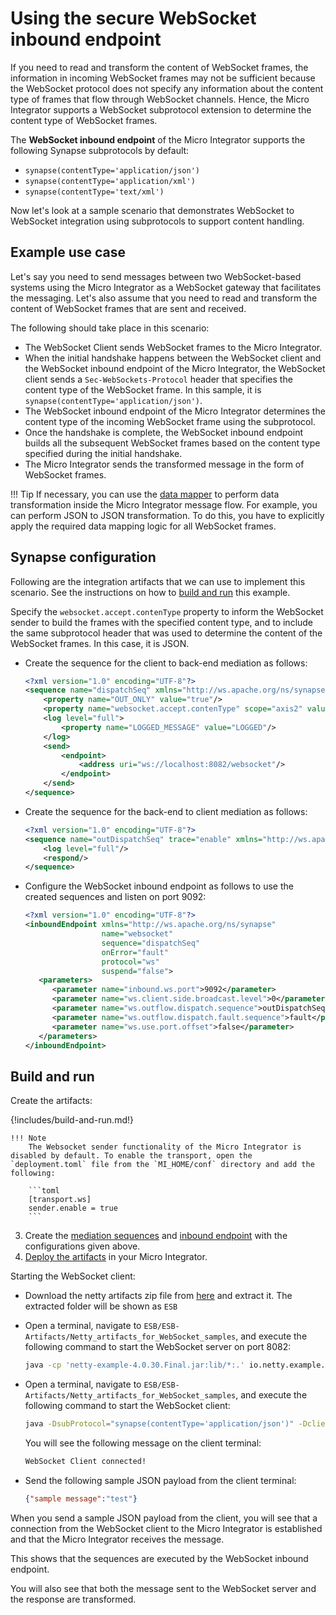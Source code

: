 # Using the secure WebSocket inbound endpoint

If you need to read and transform the content of WebSocket frames, the information in incoming WebSocket frames may not be sufficient because the WebSocket protocol does not specify any information about the content type of frames that flow through WebSocket channels. Hence, the Micro Integrator supports a WebSocket subprotocol extension to determine the content type of WebSocket frames.

The **WebSocket inbound endpoint** of the Micro Integrator supports the following Synapse subprotocols by default:

-   `synapse(contentType='application/json')`
-   `synapse(contentType='application/xml')`
-   `synapse(contentType='text/xml')`

Now let's look at a sample scenario that demonstrates WebSocket to WebSocket integration using subprotocols to support content handling.

## Example use case

Let's say you need to send messages between two WebSocket-based systems using the Micro Integrator as a WebSocket gateway that facilitates the messaging. Let's also assume that you need to read and transform the content of WebSocket frames that are sent and received.

The following should take place in this scenario:

-   The WebSocket Client sends WebSocket frames to the Micro Integrator.
-   When the initial handshake happens between the WebSocket client and the WebSocket inbound endpoint of the Micro Integrator, the WebSocket client sends a `Sec-WebSockets-Protocol` header that specifies the content type of the WebSocket frame. In this sample, it is `synapse(contentType='application/json')`.
-   The WebSocket inbound endpoint of the Micro Integrator determines the content type of the incoming WebSocket frame using the subprotocol.
-   Once the handshake is complete, the WebSocket inbound endpoint builds all the subsequent WebSocket frames based on the content type specified during the initial handshake.
-   The Micro Integrator sends the transformed message in the form of WebSocket frames.

!!! Tip
    If necessary, you can use the [data mapper]({{base_path}}/reference/mediators/data-mapper-mediator) to perform data transformation inside the Micro Integrator message flow. For example, you can perform JSON to JSON transformation. To do this, you have to explicitly apply the required data mapping logic for all WebSocket frames.

## Synapse configuration

Following are the integration artifacts that we can use to implement this scenario. See the instructions on how to [build and run](#build-and-run) this example.

Specify the `websocket.accept.contenType` property to inform the WebSocket sender to build the frames with the specified content type, and to include the same subprotocol header that was used to determine the content of the WebSocket frames. In this case, it is JSON.

-   Create the sequence for the client to back-end mediation as follows:

    ```xml
    <?xml version="1.0" encoding="UTF-8"?>
    <sequence name="dispatchSeq" xmlns="http://ws.apache.org/ns/synapse">
        <property name="OUT_ONLY" value="true"/>
        <property name="websocket.accept.contenType" scope="axis2" value="application/json"/>
        <log level="full">
            <property name="LOGGED_MESSAGE" value="LOGGED"/>
        </log>
        <send>
            <endpoint>
                <address uri="ws://localhost:8082/websocket"/>
            </endpoint>
        </send>
    </sequence>
    ```
    
-   Create the sequence for the back-end to client mediation as follows:

    ```xml
    <?xml version="1.0" encoding="UTF-8"?>
    <sequence name="outDispatchSeq" trace="enable" xmlns="http://ws.apache.org/ns/synapse">
        <log level="full"/>
        <respond/>
    </sequence>
    ```

-   Configure the WebSocket inbound endpoint as follows to use the created sequences and listen on port 9092:

    ```xml
    <?xml version="1.0" encoding="UTF-8"?>
    <inboundEndpoint xmlns="http://ws.apache.org/ns/synapse"
                     name="websocket"
                     sequence="dispatchSeq"
                     onError="fault"
                     protocol="ws"
                     suspend="false">
       <parameters>
          <parameter name="inbound.ws.port">9092</parameter>
          <parameter name="ws.client.side.broadcast.level">0</parameter>
          <parameter name="ws.outflow.dispatch.sequence">outDispatchSeq</parameter>
          <parameter name="ws.outflow.dispatch.fault.sequence">fault</parameter>
          <parameter name="ws.use.port.offset">false</parameter>
       </parameters>
    </inboundEndpoint>
    ```

## Build and run

Create the artifacts:

{!includes/build-and-run.md!}

    !!! Note
        The Websocket sender functionality of the Micro Integrator is disabled by default. To enable the transport, open the `deployment.toml` file from the `MI_HOME/conf` directory and add the following: 

        ```toml
        [transport.ws]
        sender.enable = true
        ```

3. Create the [mediation sequences]({{base_path}}/develop/creating-artifacts/creating-reusable-sequences) and [inbound endpoint]({{base_path}}/develop/creating-artifacts/creating-an-inbound-endpoint) with the configurations given above.
4. [Deploy the artifacts]({{base_path}}/develop/deploy-artifacts) in your Micro Integrator.

Starting the WebSocket client:

-  Download the netty artifacts zip file from [here](https://github.com/wso2-docs/ESB) and extract it. The extracted folder will be shown as `ESB`
-  Open a terminal, navigate to `ESB/ESB-Artifacts/Netty_artifacts_for_WebSocket_samples`, and execute the following command to start the WebSocket server on port 8082:
    ```bash
    java -cp 'netty-example-4.0.30.Final.jar:lib/*:.' io.netty.example.http.websocketx.server.WebSocketServer
    ```
-   Open a terminal, navigate to `ESB/ESB-Artifacts/Netty_artifacts_for_WebSocket_samples`, and execute the following command to start the WebSocket client:

    ```bash
    java -DsubProtocol="synapse(contentType='application/json')" -DclientPort=9092 -cp 'netty-example-4.0.30.Final.jar:lib/*:.' io.netty.example.http.websocketx.client.WebSocketClient
    ```

    You will see the following message on the client terminal:

    ```bash
    WebSocket Client connected!
    ```

-   Send the following sample JSON payload from the client terminal:

    ```json
    {"sample message":"test"}
    ```
When you send a sample JSON payload from the client, you will see that a connection from the WebSocket client to the Micro Integrator is established and that the Micro Integrator receives the message.

This shows that the sequences are executed by the WebSocket inbound endpoint.

You will also see that both the message sent to the WebSocket server and the response are transformed.

